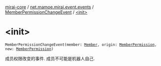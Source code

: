 [mirai-core](../../index.md) / [net.mamoe.mirai.event.events](../index.md) / [MemberPermissionChangeEvent](index.md) / [&lt;init&gt;](./-init-.md)

# &lt;init&gt;

`MemberPermissionChangeEvent(member: `[`Member`](../../net.mamoe.mirai.contact/-member/index.md)`, origin: `[`MemberPermission`](../../net.mamoe.mirai.contact/-member-permission/index.md)`, new: `[`MemberPermission`](../../net.mamoe.mirai.contact/-member-permission/index.md)`)`

成员权限改变的事件. 成员不可能是机器人自己.

